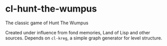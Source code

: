 # cl-hunt-the-wumpus
The classic game of Hunt The Wumpus

Created under influence from fond memories, Land of Lisp and other sources. Depends on `cl-kreg`, a simple graph generator for level structure.

